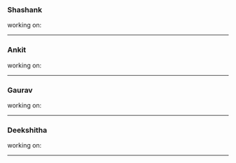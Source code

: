 ### Shashank
working on: 

<hr>

### Ankit
working on: 

<hr>

### Gaurav
working on: 

<hr>

### Deekshitha
working on: 

<hr>
